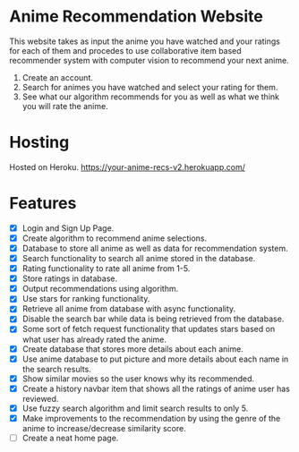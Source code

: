 # Anime Recommendation Website
This website takes as input the anime you have watched and your ratings for each of them and procedes to use collaborative item based recommender system with computer vision to recommend your next anime.
1. Create an account. 
2. Search for animes you have watched and select your rating for them.
3. See what our algorithm recommends for you as well as what we think you will rate the anime.

# Hosting
Hosted on Heroku.
https://your-anime-recs-v2.herokuapp.com/

# Features
- [x] Login and Sign Up Page.
- [x] Create algorithm to recommend anime selections.
- [x] Database to store all anime as well as data for recommendation system.
- [x] Search functionality to search all anime stored in the database.
- [x] Rating functionality to rate all anime from 1-5.
- [x] Store ratings in database.
- [x] Output recommendations using algorithm.
- [x] Use stars for ranking functionality.
- [x] Retrieve all anime from database with async functionality.
- [x] Disable the search bar while data is being retrieved from the database.
- [x] Some sort of fetch request functionality that updates stars based on what user has already rated the anime.
- [x] Create database that stores more details about each anime.
- [x] Use anime database to put picture and more details about each name in the search results.
- [x] Show similar movies so the user knows why its recommended.
- [x] Create a history navbar item that shows all the ratings of anime user has reviewed.
- [x] Use fuzzy search algorithm and limit search results to only 5.
- [x] Make improvements to the recommendation by using the genre of the anime to increase/decrease similarity score.
- [ ] Create a neat home page.
